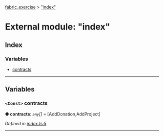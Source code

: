 [fabric_exercise](../README.md) > ["index"](../modules/_index_.md)

# External module: "index"

## Index

### Variables

* [contracts](_index_.md#contracts)

---

## Variables

<a id="contracts"></a>

### `<Const>` contracts

**● contracts**: *`any`[]* =  [AddDonation,AddProject]

*Defined in [index.ts:5](https://github.com/elniallo/fabric_exercise/blob/5b63bf2/src/index.ts#L5)*

___

